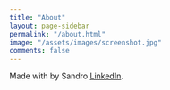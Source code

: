 ```yaml
---
title: "About"
layout: page-sidebar
permalink: "/about.html"
image: "/assets/images/screenshot.jpg"
comments: false
---
```

Made with <i class="fa fa-heart text-danger"></i> by Sandro [LinkedIn](https://www.linkedin.com/in/sandrofelder/).

